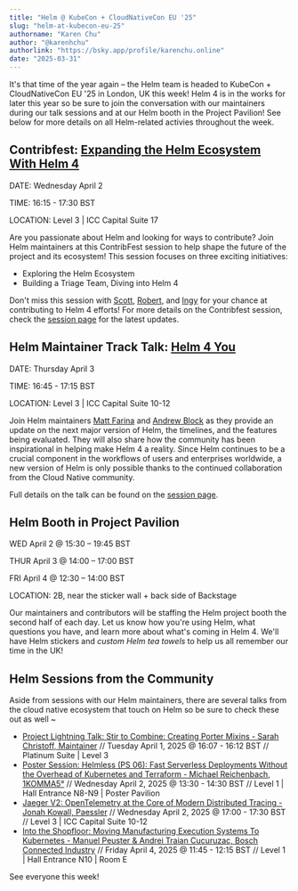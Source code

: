 ```yaml
---
title: "Helm @ KubeCon + CloudNativeCon EU '25"
slug: "helm-at-kubecon-eu-25"
authorname: "Karen Chu"
author: "@karenhchu"
authorlink: "https://bsky.app/profile/karenchu.online"
date: "2025-03-31"
---
```


It's that time of the year again – the Helm team is headed to KubeCon + CloudNativeCon EU '25 in London, UK this week! Helm 4 is in the works for later this year so be sure to join the conversation with our maintainers during our talk sessions and at our Helm booth in the Project Pavilion! See below for more details on all Helm-related activies throughout the week.

<!--more-->

## Contribfest: [Expanding the Helm Ecosystem With Helm 4](https://sched.co/1tcyE)

DATE: Wednesday April 2

TIME: 16:15 - 17:30 BST

LOCATION: Level 3 | ICC Capital Suite 17

Are you passionate about Helm and looking for ways to contribute? Join Helm maintainers at this ContribFest session to help shape the future of the project and its ecosystem! This session focuses on three exciting initiatives: 
* Exploring the Helm Ecosystem
* Building a Triage Team, Diving into Helm 4

Don't miss this session with [Scott](https://bsky.app/profile/r6by.bsky.social), [Robert](https://bsky.app/profile/sirchia.cloud), and [Ingy](https://bsky.app/profile/ingydotnet.bsky.social) for your chance at contributing to Helm 4 efforts! For more details on the Contribfest session, check the [session page](https://sched.co/1tcyE) for the latest updates. 

## Helm Maintainer Track Talk: [Helm 4 You](https://sched.co/1td0b)

DATE: Thursday April 3

TIME: 16:45 - 17:15 BST

LOCATION: Level 3 | ICC Capital Suite 10-12

Join Helm maintainers [Matt Farina](https://bsky.app/profile/mattfarina.com) and [Andrew Block](https://bsky.app/profile/andyserver.com) as they provide an update on the next major version of Helm, the timelines, and the features being evaluated. They will also share how the community has been inspirational in helping make Helm 4 a reality. Since Helm continues to be a crucial component in the workflows of users and enterprises worldwide, a new version of Helm is only possible thanks to the continued collaboration from the Cloud Native community.

Full details on the talk can be found on the [session page](https://sched.co/1td0b).

## Helm Booth in Project Pavilion

WED April 2 @ 15:30 – 19:45 BST

THUR April 3 @ 14:00 – 17:00 BST

FRI April 4 @ 12:30 – 14:00 BST

LOCATION: 2B, near the sticker wall + back side of Backstage

Our maintainers and contributors will be staffing the Helm project booth the second half of each day. Let us know how you're using Helm, what questions you have, and learn more about what's coming in Helm 4. We'll have Helm stickers and *custom Helm tea towels* to help us all remember our time in the UK! 

## Helm Sessions from the Community

Aside from sessions with our Helm maintainers, there are several talks from the cloud native ecosystem that touch on Helm so be sure to check these out as well ~

* [Project Lightning Talk: Stir to Combine: Creating Porter Mixins - Sarah Christoff, Maintainer](https://sched.co/1tcws) // Tuesday April 1, 2025 @ 16:07 - 16:12 BST // Platinum Suite | Level 3
* [Poster Session: Helmless (PS 06): Fast Serverless Deployments Without the Overhead of Kubernetes and Terraform - Michael Reichenbach, 1KOMMA5°](https://sched.co/1txDf) // Wednesday April 2, 2025 @ 13:30 - 14:30 BST //  Level 1 | Hall Entrance N8-N9 | Poster Pavilion
* [Jaeger V2: OpenTelemetry at the Core of Modern Distributed Tracing - Jonah Kowall, Paessler](https://sched.co/1tcyZ) // Wednesday April 2, 2025 @ 17:00 - 17:30 BST // Level 3 | ICC Capital Suite 10-12
* [Into the Shopfloor: Moving Manufacturing Execution Systems To Kubernetes - Manuel Peuster & Andrei Traian Cucuruzac, Bosch Connected Industry](https://sched.co/1txEg) // Friday April 4, 2025 @ 11:45 - 12:15 BST // Level 1 | Hall Entrance N10 | Room E

See everyone this week!
